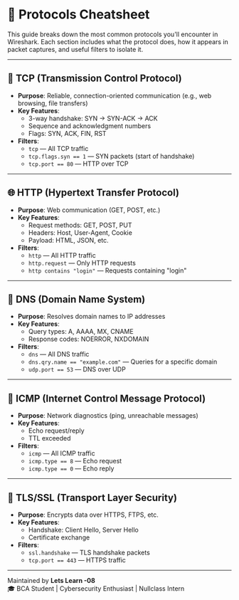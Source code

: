 # 📡 Protocols Cheatsheet

This guide breaks down the most common protocols you'll encounter in Wireshark. Each section includes what the protocol does, how it appears in packet captures, and useful filters to isolate it.

---

## 🔁 TCP (Transmission Control Protocol)

- **Purpose**: Reliable, connection-oriented communication (e.g., web browsing, file transfers)
- **Key Features**:
  - 3-way handshake: SYN → SYN-ACK → ACK
  - Sequence and acknowledgment numbers
  - Flags: SYN, ACK, FIN, RST
- **Filters**:
  - `tcp` — All TCP traffic
  - `tcp.flags.syn == 1` — SYN packets (start of handshake)
  - `tcp.port == 80` — HTTP over TCP

---

## 🌐 HTTP (Hypertext Transfer Protocol)

- **Purpose**: Web communication (GET, POST, etc.)
- **Key Features**:
  - Request methods: GET, POST, PUT
  - Headers: Host, User-Agent, Cookie
  - Payload: HTML, JSON, etc.
- **Filters**:
  - `http` — All HTTP traffic
  - `http.request` — Only HTTP requests
  - `http contains "login"` — Requests containing "login"

---

## 📨 DNS (Domain Name System)

- **Purpose**: Resolves domain names to IP addresses
- **Key Features**:
  - Query types: A, AAAA, MX, CNAME
  - Response codes: NOERROR, NXDOMAIN
- **Filters**:
  - `dns` — All DNS traffic
  - `dns.qry.name == "example.com"` — Queries for a specific domain
  - `udp.port == 53` — DNS over UDP

---

## 📶 ICMP (Internet Control Message Protocol)

- **Purpose**: Network diagnostics (ping, unreachable messages)
- **Key Features**:
  - Echo request/reply
  - TTL exceeded
- **Filters**:
  - `icmp` — All ICMP traffic
  - `icmp.type == 8` — Echo request
  - `icmp.type == 0` — Echo reply

---

## 🔐 TLS/SSL (Transport Layer Security)

- **Purpose**: Encrypts data over HTTPS, FTPS, etc.
- **Key Features**:
  - Handshake: Client Hello, Server Hello
  - Certificate exchange
- **Filters**:
  - `ssl.handshake` — TLS handshake packets
  - `tcp.port == 443` — HTTPS traffic

---



Maintained by **Lets Learn -08**  
🎓 BCA Student | Cybersecurity Enthusiast | Nullclass Intern
